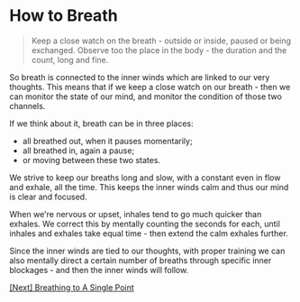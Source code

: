# How to Breath

> Keep a close watch on the breath - outside or inside, paused or being exchanged. Observe too the place in the body - the duration and the count, long and fine.

So breath is connected to the inner winds which are linked to our very thoughts. This means that if we keep a close watch on our breath - then we can monitor the state of our mind, and monitor the condition of those two channels.

If we think about it, breath can be in three places:
- all breathed out, when it pauses momentarily;
- all breathed in, again a pause;
- or moving between these two states.

We strive to keep our breaths long and slow, with a constant even in flow and exhale, all the time. This keeps the inner winds calm and thus our mind is clear and focused.

When we're nervous or upset, inhales tend to go much quicker than exhales. We correct this by mentally counting the seconds for each, until inhales and exhales take equal time - then extend the calm exhales further.

Since the inner winds are tied to our thoughts, with proper training we can also mentally direct a certain number of breaths through specific inner blockages - and then the inner winds will follow.

[\[Next\] Breathing to A Single Point](/content/56-breathing-to-a-single-point.md)

